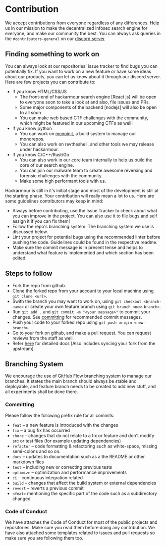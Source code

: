 # Contribution
We accept contributions from everyone regardless of any differences. Help us in our mission to make the decentralized infosec search engine for everyone, and make our community the best. You can always ask queries in the `#contributors-general` on our [discord server](https://discord.gg/ePAVq2frFB)

## Finding something to work on

You can always look at our repositories' issue tracker to find bugs you can potentially fix. If you want to work on a new feature or have some ideas about our products, you can let us know about it through our discord server. Here are few projects you can contribute to:

- If you know HTML/CSS/JS
  - The front-end of hackarmour search engine [React js] will be open to everyone soon to take a look at and also, file issues and PRs.
  - Some major components of the backend [nodejs] will also be open to all soon
  - You can make web based CTF challenges with the community, which might be featured in our upcoming CTFs as well!
- If you know python
  - You can work on [monoinit](https://github.com/hackarmour/monoinit), a build system to manage our monorepos.
  - You can also work on revtheshell, and other tools we may release under hackarmour.
- If you know C/C++/Rust/Go
  - You can also work in our core team internally to help us build the core of our search engine.
  - You can join our malware team to create awesome reversing and forensic challenges with the community.
  - Make some high performant tools with us.

 Hackarmour is still in it's initial stage and most of the development is still at the starting phase. Your contribution will really mean a lot to us. Here are some guidelines contributors may keep in mind:

-   Always before contributing, use the Issue Tracker to check about what you can improve in the project. You can also use it to file bugs and self assign it if you can fix them!
-   Follow the repo's branching system. The branching system we use is discussed below.
-   Lint your project for potential bugs using the recommended linter before pushing the code. Guidelines could be found in the respective readme.
-   Make sure the commit message is in present tense and helps to understand what feature is implemented and which section has been edited.

## Steps to follow
- Fork the repo from github.
- Clone the forked repo from your account to your local machine using `git clone <url>`.
- Swith the branch you may want to work on, using `git checkout <branch-name>` or create your own feature branch using `git branch <new-branch>`.
- Run `git add .` and `git commit -m "<your message>"` to commit your changes. See [committing](#committing) for recommended commit messages.
- Push your code to your forked repo using `git push origin <new-branch>`.
- Go to your fork on github, and make a pull request. You can request reviews from the staff as well.
- Refer [here](https://www.freecodecamp.org/news/how-to-make-your-first-pull-request-on-github-3/) for detailed docs [Also includes syncing your fork from the upstream].

## Branching System

We encourage the use of [GitHub Flow](https://githubflow.github.io/) branching system to manage our branches. It states the main branch should always be stable and deployable, and feature branch needs to be created to add new stuff, and all experiments shall be done there.

### Committing

Please follow the following prefix rule for all commits:

-   `feat` – a new feature is introduced with the changes
-   `fix` – a bug fix has occurred
-   `chore` – changes that do not relate to a fix or feature and don't modify src or test files (for example updating dependencies)
-   `refactor` – code formatting & refactoring such as white-space, missing semi-colons and so on.
-   `docs` – updates to documentation such as a the README or other markdown files
-   `test` – including new or correcting previous tests
-   `optimize` – optimization and performance improvements
-   `ci` – continuous integration related
-   `build` – changes that affect the build system or external dependencies
-   `revert` – reverts a previous commit
-   `<feat>` mentioning the specific part of the code such as a subdirectory changed

### Code of Conduct

We have attaches the Code of Conduct for most of the public projects and repositories. Make sure you read them before doing any contribution. We have also attached some templates related to issues and pull requests so make sure you are following them too.
